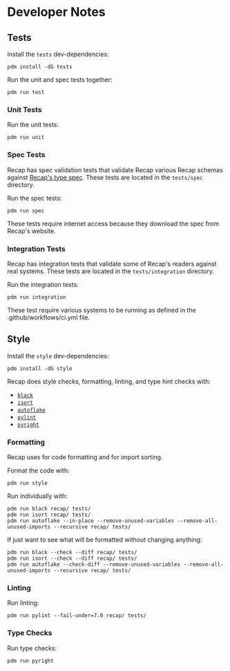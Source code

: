 # Developer Notes

## Tests

Install the `tests` dev-dependencies:

    pdm install -dG tests

Run the unit and spec tests together:

    pdm run test

### Unit Tests

Run the unit tests:

    pdm run unit

### Spec Tests

Recap has spec validation tests that validate Recap various Recap schemas against [Recap's type spec](https://recap.build/specs/type/). These tests are located in the `tests/spec` directory.

Run the spec tests:

    pdm run spec

These tests require internet access because they download the spec from Recap's website.

### Integration Tests

Recap has integration tests that validate some of Recap's readers against real systems. These tests are located in the `tests/integration` directory.

Run the integration tests:

    pdm run integration

These test require various systems to be running as defined in the .github/workflows/ci.yml file.

## Style

Install the `style` dev-dependencies:

    pdm install -dG style

Recap does style checks, formatting, linting, and type hint checks with:

* [`black`](https://github.com/psf/black)
* [`isort`](https://github.com/PyCQA/isort)
* [`autoflake`](https://github.com/PyCQA/autoflake)
* [`pylint`](https://github.com/PyCQA/pylint)
* [`pyright`](https://github.com/microsoft/pyright)

### Formatting

Recap uses for code formatting and  for import sorting.

Format the code with:

    pdm run style

Run individually with:

    pdm run black recap/ tests/
    pdm run isort recap/ tests/
    pdm run autoflake --in-place --remove-unused-variables --remove-all-unused-imports --recursive recap/ tests/

If just want to see what will be formatted without changing anything:

    pdm run black --check --diff recap/ tests/
    pdm run isort --check --diff recap/ tests/
    pdm run autoflake --check-diff --remove-unused-variables --remove-all-unused-imports --recursive recap/ tests/

### Linting

Run linting:

    pdm run pylint --fail-under=7.0 recap/ tests/

### Type Checks

Run type checks:

    pdm run pyright
